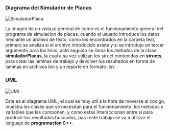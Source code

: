 ### Diagrama del Simulador de Placas

![SimuladorPlaca](https://git.ucr.ac.cr/JOSE.MATARRITAMIRANDA/proyectos/-/raw/main/Proyecto2/design/Diagrama_Funcionamiento_Proyecto02.png)

La imagen da un vistazo general de como es el funcionamiento general del programa de simulacion de placas, cuando el usuario introduce los datos mediante un archivo de texto, como los encontrados en la carpeta test, primero se analiza si el archivo introducido existe y si se introdujo un tercer argumento para los hilos, acto seguido se llama los metodos de la clase **simuladorPlacas**, la cual a su vez utilizan los struct contenidos en **structs**, para crear las laminas de trabajo y devolver los resultados en forma de laminas en archivos bin y un reporte en formato .tsv

### UML

![UML](https://git.ucr.ac.cr/JOSE.MATARRITAMIRANDA/proyectos/-/raw/main/Proyecto2/design/Diagrama_De_Estructuras_Proyecto02.png)

Este es el diagrama UML, el cual es muy util a la hora de moverse al codigo, muestra las clases que se necesitan para el funcionamiento, los metodos y variables que las componen, y como estas interaccionan entre si para producir los resultados buscados, para este trabajo se va a utilizar el lenguaje de **programacion C++**.

